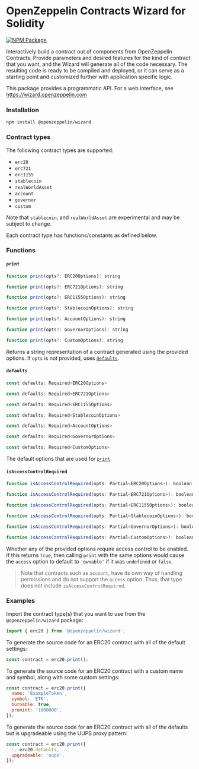 # OpenZeppelin Contracts Wizard for Solidity

[![NPM Package](https://img.shields.io/npm/v/@openzeppelin/wizard?color=%234e5de4)](https://www.npmjs.com/package/@openzeppelin/wizard)

Interactively build a contract out of components from OpenZeppelin Contracts. Provide parameters and desired features for the kind of contract that you want, and the Wizard will generate all of the code necessary. The resulting code is ready to be compiled and deployed, or it can serve as a starting point and customized further with application specific logic.

This package provides a programmatic API. For a web interface, see https://wizard.openzeppelin.com

### Installation

`npm install @openzeppelin/wizard`

### Contract types

The following contract types are supported:
- `erc20`
- `erc721`
- `erc1155`
- `stablecoin`
- `realWorldAsset`
- `account`
- `governor`
- `custom`

Note that `stablecoin`, and `realWorldAsset` are experimental and may be subject to change.

Each contract type has functions/constants as defined below.

### Functions

#### `print`
```js
function print(opts?: ERC20Options): string
```
```js
function print(opts?: ERC721Options): string
```
```js
function print(opts?: ERC1155Options): string
```
```js
function print(opts?: StablecoinOptions): string
```
```js
function print(opts?: AccountOptions): string
```
```js
function print(opts?: GovernorOptions): string
```
```js
function print(opts?: CustomOptions): string
```
Returns a string representation of a contract generated using the provided options. If `opts` is not provided, uses [`defaults`](#defaults).

#### `defaults`
```js
const defaults: Required<ERC20Options>
```
```js
const defaults: Required<ERC721Options>
```
```js
const defaults: Required<ERC1155Options>
```
```js
const defaults: Required<StablecoinOptions>
```
```js
const defaults: Required<AccountOptions>
```
```js
const defaults: Required<GovernorOptions>
```
```js
const defaults: Required<CustomOptions>
```
The default options that are used for [`print`](#print).

#### `isAccessControlRequired`
```js
function isAccessControlRequired(opts: Partial<ERC20Options>): boolean
```
```js
function isAccessControlRequired(opts: Partial<ERC721Options>): boolean
```
```js
function isAccessControlRequired(opts: Partial<ERC1155Options>): boolean
```
```js
function isAccessControlRequired(opts: Partial<StablecoinOptions>): boolean
```
```js
function isAccessControlRequired(opts: Partial<GovernorOptions>): boolean
```
```js
function isAccessControlRequired(opts: Partial<CustomOptions>): boolean
```
Whether any of the provided options require access control to be enabled. If this returns `true`, then calling `print` with the same options would cause the `access` option to default to `'ownable'` if it was `undefined` or `false`.

> Note that contracts such as `account`, have its own way of handling permissions and do not support the `access` option.
Thus, that type does not include `isAccessControlRequired`.

### Examples

Import the contract type(s) that you want to use from the `@openzeppelin/wizard` package:

```js
import { erc20 } from '@openzeppelin/wizard';
```

To generate the source code for an ERC20 contract with all of the default settings:
```js
const contract = erc20.print();
```

To generate the source code for an ERC20 contract with a custom name and symbol, along with some custom settings:
```js
const contract = erc20.print({
  name: 'ExampleToken',
  symbol: 'ETK',
  burnable: true,
  premint: '1000000',
});
```

To generate the source code for an ERC20 contract with all of the defaults but is upgradeable using the UUPS proxy pattern:
```js
const contract = erc20.print({
  ...erc20.defaults,
  upgradeable: 'uups',
});
```
